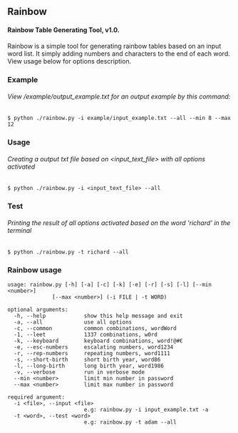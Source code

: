 ## Rainbow

#### Rainbow Table Generating Tool, v1.0.
Rainbow is a simple tool for generating rainbow tables based on an input word list. It simply adding numbers and characters to the end of each word. View usage below for options description.

### Example
###### View /example/output_example.txt for an output example by this command:
    $ python ./rainbow.py -i example/input_example.txt --all --min 8 --max 12

### Usage
###### Creating a output txt file based on <input_text_file> with all options activated
    $ python ./rainbow.py -i <input_text_file> --all
    
### Test
###### Printing the result of all options activated based on the word 'richard' in the terminal
    $ python ./rainbow.py -t richard --all
    
### Rainbow usage

    usage: rainbow.py [-h] [-a] [-c] [-k] [-e] [-r] [-s] [-l] [--min <number>]
                  [--max <number>] (-i FILE | -t WORD)

    optional arguments:
      -h, --help            show this help message and exit
      -a, --all             use all options
      -c, --common          common combinations, wordWord
      -1, --leet            1337 combinations, w0rd
      -k, --keyboard        keyboard combinations, word!@#€
      -e, --esc-numbers     escalating numbers, word1234
      -r, --rep-numbers     repeating numbers, word1111
      -s, --short-birth     short birth year, word86
      -l, --long-birth      long birth year, word1986
      -v, --verbose         run in verbose mode
      --min <number>        limit min number in password
      --max <number>        limit max number in password

    required argument:
      -i <file>, --input <file>
                            e.g: rainbow.py -i input_example.txt -a
      -t <word>, --test <word>
                            e.g: rainbow.py -t adam --all


